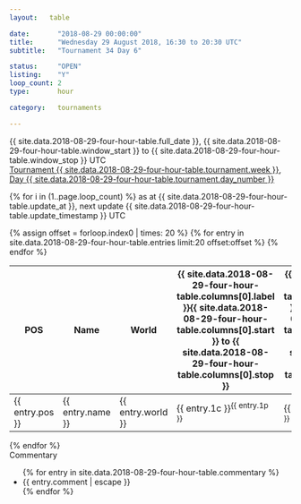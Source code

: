 ```yaml
---
layout:   table

date: 		"2018-08-29 00:00:00"
title: 		"Wednesday 29 August 2018, 16:30 to 20:30 UTC"
subtitle: 	"Tournament 34 Day 6"

status:     "OPEN"
listing:    "Y"
loop_count: 2
type:       hour

category:   tournaments

---
```

<div class="table_header">
  <span class="table_title">{{ site.data.2018-08-29-four-hour-table.full_date }}, {{ site.data.2018-08-29-four-hour-table.window_start }} to {{ site.data.2018-08-29-four-hour-table.window_stop }} UTC</span><br>
  <span class="table_subtitle"><a href="">Tournament {{ site.data.2018-08-29-four-hour-table.tournament.week }}</a>, <a href="">Day {{ site.data.2018-08-29-four-hour-table.tournament.day_number }}</a></span>  
</div>

{% for i in (1..page.loop_count) %}
<span class="table_nextupdate">as at {{ site.data.2018-08-29-four-hour-table.update_at }}, next update {{ site.data.2018-08-29-four-hour-table.update_timestamp }} UTC</span> 
<table class="hour_table">
  <thead>
    <tr>
      <th>POS</th>
      <th class="AlignLeft">Name</th>
      <th class="AlignLeft">World</th>
      <th><a class="hideDisplay">{{ site.data.2018-08-29-four-hour-table.columns[0].label }}<span class="showDisplayOnHover">{{ site.data.2018-08-29-four-hour-table.columns[0].start }} to {{ site.data.2018-08-29-four-hour-table.columns[0].stop }}</span></a></th>
      <th><a class="hideDisplay">{{ site.data.2018-08-29-four-hour-table.columns[1].label }}<span class="showDisplayOnHover">{{ site.data.2018-08-29-four-hour-table.columns[1].start }} to {{ site.data.2018-08-29-four-hour-table.columns[1].stop }}</span></a></th>
      <th><a class="hideDisplay">{{ site.data.2018-08-29-four-hour-table.columns[2].label }}<span class="showDisplayOnHover">{{ site.data.2018-08-29-four-hour-table.columns[2].start }} to {{ site.data.2018-08-29-four-hour-table.columns[2].stop }}</span></a></th>
      <th><a class="hideDisplay">{{ site.data.2018-08-29-four-hour-table.columns[3].label }}<span class="showDisplayOnHover">{{ site.data.2018-08-29-four-hour-table.columns[3].start }} to {{ site.data.2018-08-29-four-hour-table.columns[3].stop }}</span></a></th>
      <th><a class="hideDisplay">{{ site.data.2018-08-29-four-hour-table.columns[4].label }}<span class="showDisplayOnHover">{{ site.data.2018-08-29-four-hour-table.columns[4].start }} to {{ site.data.2018-08-29-four-hour-table.columns[4].stop }}</span></a></th>
      <th><a class="hideDisplay">{{ site.data.2018-08-29-four-hour-table.columns[5].label }}<span class="showDisplayOnHover">{{ site.data.2018-08-29-four-hour-table.columns[5].start }} to {{ site.data.2018-08-29-four-hour-table.columns[5].stop }}</span></a></th>
      <th><a class="hideDisplay">{{ site.data.2018-08-29-four-hour-table.columns[6].label }}<span class="showDisplayOnHover">{{ site.data.2018-08-29-four-hour-table.columns[6].start }} to {{ site.data.2018-08-29-four-hour-table.columns[6].stop }}</span></a></th>
      <th><a class="hideDisplay">{{ site.data.2018-08-29-four-hour-table.columns[7].label }}<span class="showDisplayOnHover">{{ site.data.2018-08-29-four-hour-table.columns[7].start }} to {{ site.data.2018-08-29-four-hour-table.columns[7].stop }}</span></a></th>
      <th>Total</th>
    </tr>
  </thead>
  {% assign offset = forloop.index0 | times: 20 %}
  <tbody>
    {% for entry in site.data.2018-08-29-four-hour-table.entries limit:20 offset:offset %}
      <tr>
        <td class="pl{{ entry.pos }}">{{ entry.pos }}</td>
        <td class="AlignLeft">{{ entry.name }}</td>
        <td class="AlignLeft">{{ entry.world }}</td>
        <td class="pl{{ entry.1p }}">{{ entry.1c }}<sup>{{ entry.1p }}</sup></td>
        <td class="pl{{ entry.2p }}">{{ entry.2c }}<sup>{{ entry.2p }}</sup></td>
        <td class="pl{{ entry.3p }}">{{ entry.3c }}<sup>{{ entry.3p }}</sup></td>
        <td class="pl{{ entry.4p }}">{{ entry.4c }}<sup>{{ entry.4p }}</sup></td>
        <td class="pl{{ entry.5p }}">{{ entry.5c }}<sup>{{ entry.5p }}</sup></td>
        <td class="pl{{ entry.6p }}">{{ entry.6c }}<sup>{{ entry.6p }}</sup></td>
        <td class="pl{{ entry.7p }}">{{ entry.7c }}<sup>{{ entry.7p }}</sup></td>
        <td class="pl{{ entry.8p }}">{{ entry.8c }}<sup>{{ entry.8p }}</sup></td>
        <td>{{ entry.total }}</td>
      </tr>
    {% endfor %}  
  </tbody>
</table>
<div class="leaderboard"></div>
{% endfor %}

<div class="commentary">
  <span class="commentary_title">Commentary</span>
  <ul>
    {% for entry in site.data.2018-08-29-four-hour-table.commentary %}
    <li class="commentary_list">{{ entry.comment | escape }}</li>
    {% endfor %}
  </ul>
</div>







